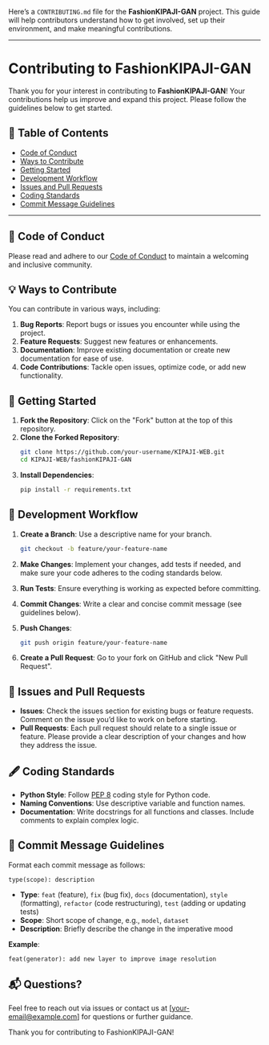 Here’s a `CONTRIBUTING.md` file for the **FashionKIPAJI-GAN** project. This guide will help contributors understand how to get involved, set up their environment, and make meaningful contributions.

---

# Contributing to FashionKIPAJI-GAN

Thank you for your interest in contributing to **FashionKIPAJI-GAN**! Your contributions help us improve and expand this project. Please follow the guidelines below to get started.

## 📝 Table of Contents

- [Code of Conduct](#code-of-conduct)
- [Ways to Contribute](#ways-to-contribute)
- [Getting Started](#getting-started)
- [Development Workflow](#development-workflow)
- [Issues and Pull Requests](#issues-and-pull-requests)
- [Coding Standards](#coding-standards)
- [Commit Message Guidelines](#commit-message-guidelines)

---

## 📜 Code of Conduct

Please read and adhere to our [Code of Conduct](./CODE_OF_CONDUCT.md) to maintain a welcoming and inclusive community.

## 💡 Ways to Contribute

You can contribute in various ways, including:

1. **Bug Reports**: Report bugs or issues you encounter while using the project.
2. **Feature Requests**: Suggest new features or enhancements.
3. **Documentation**: Improve existing documentation or create new documentation for ease of use.
4. **Code Contributions**: Tackle open issues, optimize code, or add new functionality.

## 🚀 Getting Started

1. **Fork the Repository**: Click on the "Fork" button at the top of this repository.
2. **Clone the Forked Repository**:
   ```bash
   git clone https://github.com/your-username/KIPAJI-WEB.git
   cd KIPAJI-WEB/fashionKIPAJI-GAN
   ```
3. **Install Dependencies**:
   ```bash
   pip install -r requirements.txt
   ```

## 🔄 Development Workflow

1. **Create a Branch**: Use a descriptive name for your branch.
   ```bash
   git checkout -b feature/your-feature-name
   ```

2. **Make Changes**: Implement your changes, add tests if needed, and make sure your code adheres to the coding standards below.

3. **Run Tests**: Ensure everything is working as expected before committing.

4. **Commit Changes**: Write a clear and concise commit message (see guidelines below).

5. **Push Changes**:
   ```bash
   git push origin feature/your-feature-name
   ```

6. **Create a Pull Request**: Go to your fork on GitHub and click "New Pull Request".

## 🐛 Issues and Pull Requests

- **Issues**: Check the issues section for existing bugs or feature requests. Comment on the issue you’d like to work on before starting.
- **Pull Requests**: Each pull request should relate to a single issue or feature. Please provide a clear description of your changes and how they address the issue.

## 🖋️ Coding Standards

- **Python Style**: Follow [PEP 8](https://www.python.org/dev/peps/pep-0008/) coding style for Python code.
- **Naming Conventions**: Use descriptive variable and function names.
- **Documentation**: Write docstrings for all functions and classes. Include comments to explain complex logic.

## 📅 Commit Message Guidelines

Format each commit message as follows:

```
type(scope): description
```

- **Type**: `feat` (feature), `fix` (bug fix), `docs` (documentation), `style` (formatting), `refactor` (code restructuring), `test` (adding or updating tests)
- **Scope**: Short scope of change, e.g., `model`, `dataset`
- **Description**: Briefly describe the change in the imperative mood

**Example**:
```
feat(generator): add new layer to improve image resolution
```

## 📬 Questions?

Feel free to reach out via issues or contact us at [your-email@example.com] for questions or further guidance.

Thank you for contributing to FashionKIPAJI-GAN!
